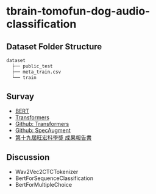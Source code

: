 # tbrain-tomofun-dog-audio-classification
## Dataset Folder Structure
```bash
dataset
  ├── public_test
  ├── meta_train.csv
  └── train
```

## Survay
- [BERT](https://paperswithcode.com/method/bert)
- [Transformers](https://huggingface.co/transformers/)
- [Github: Transformers](https://github.com/huggingface/transformers)
- [Github: SpecAugment](https://github.com/DemisEom/SpecAugment)
- [第十九屆旺宏科學獎 成果報告書](https://www.mxeduc.org.tw/scienceaward/history/projectDoc/19th/doc/SA19-226_final.pdf)

## Discussion
- Wav2Vec2CTCTokenizer
- BertForSequenceClassification
- BertForMultipleChoice